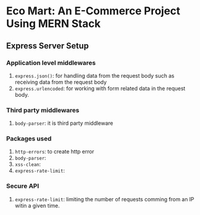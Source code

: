 # Eco Mart: An E-Commerce Project Using MERN Stack
## Express Server Setup

### Application level middlewares
   1. `express.json()`: for handling data from the request body such as receiving data from the request body
   2. `express.urlencoded`: for working with form related data in the request body.

### Third party middlewares
   1. `body-parser`: it is third party middleware

### Packages used
   1. `http-errors`: to create http error
   2. `body-parser`:
   3. `xss-clean`:
   4. `express-rate-limit`:

### Secure API
   1. `express-rate-limit`: limiting the number of requests comming from an IP witin a given time.